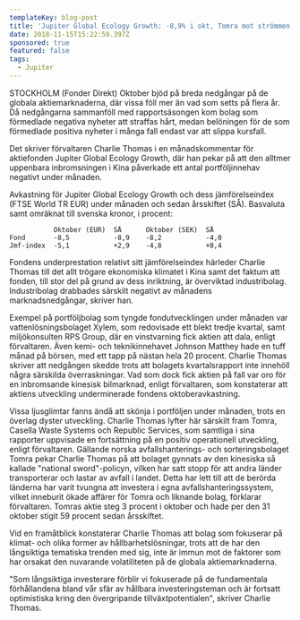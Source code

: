 ```yaml
---
templateKey: blog-post
title: 'Jupiter Global Ecology Growth: -8,9% i okt, Tomra mot strömmen'
date: 2018-11-15T15:22:59.397Z
sponsored: true
featured: false
tags:
  - Jupiter
---
```

STOCKHOLM (Fonder Direkt) Oktober bjöd på breda nedgångar på de globala aktiemarknaderna, där vissa föll mer än vad som setts på flera år. Då nedgångarna sammanföll med rapportsäsongen kom bolag som förmedlade negativa nyheter att straffas hårt, medan belöningen för de som förmedlade positiva nyheter i många fall endast var att slippa kursfall.

Det skriver förvaltaren Charlie Thomas i en månadskommentar för aktiefonden Jupiter Global Ecology Growth, där han pekar på att den alltmer uppenbara inbromsningen i Kina påverkade ett antal portföljinnehav negativt under månaden.

Avkastning för Jupiter Global Ecology Growth och dess jämförelseindex (FTSE World TR EUR) under månaden och sedan årsskiftet (SÅ). Basvaluta samt omräknat till svenska kronor, i procent:

```
           Oktober (EUR)  SÅ      Oktober (SEK)  SÅ            
Fond       -8,5           -8,9    -8,2           -4,0          
Jmf-index  -5,1           +2,9    -4,8           +8,4          
```
Fondens underprestation relativt sitt jämförelseindex härleder Charlie Thomas till det allt trögare ekonomiska klimatet i Kina samt det faktum att fonden, till stor del på grund av dess inriktning, är överviktad industribolag. Industribolag drabbades särskilt negativt av månadens marknadsnedgångar, skriver han.

Exempel på portföljbolag som tyngde fondutvecklingen under månaden var vattenlösningsbolaget Xylem, som redovisade ett blekt tredje kvartal, samt miljökonsulten RPS Group, där en vinstvarning fick aktien att dala, enligt förvaltaren. Även kemi- och teknikinnehavet Johnson Matthey hade en tuff månad på börsen, med ett tapp på nästan hela 20 procent. Charlie Thomas skriver att nedgången skedde trots att bolagets kvartalsrapport inte innehöll några särskilda överraskningar. Vad som dock fick aktien på fall var oro för en inbromsande kinesisk bilmarknad, enligt förvaltaren, som konstaterar att aktiens utveckling underminerade fondens oktoberavkastning.

Vissa ljusglimtar fanns ändå att skönja i portföljen under månaden, trots en överlag dyster utveckling. Charlie Thomas lyfter här särskilt fram Tomra, Casella Waste Systems och Republic Services, som samtliga i sina rapporter uppvisade en fortsättning på en positiv operationell utveckling, enligt förvaltaren. Gällande norska avfallshanterings- och sorteringsbolaget Tomra pekar Charlie Thomas på att bolaget gynnats av den kinesiska så kallade "national sword"-policyn, vilken har satt stopp för att andra länder transporterar och lastar av avfall i landet. Detta har lett till att de berörda länderna har varit tvungna att investera i egna avfallshanteringssystem, vilket inneburit ökade affärer för Tomra och liknande bolag, förklarar förvaltaren. Tomras aktie steg 3 procent i oktober och hade per den 31 oktober stigit 59 procent sedan årsskiftet.

Vid en framåtblick konstaterar Charlie Thomas att bolag som fokuserar på klimat- och olika former av hållbarhetslösningar, trots att de har den långsiktiga tematiska trenden med sig, inte är immun mot de faktorer som har orsakat den nuvarande volatiliteten på de globala aktiemarknaderna.

"Som långsiktiga investerare förblir vi fokuserade på de fundamentala förhållandena bland vår sfär av hållbara investeringsteman och är fortsatt optimistiska kring den övergripande tillväxtpotentialen", skriver Charlie Thomas.
